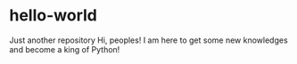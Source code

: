 # hello-world
Just another repository
Hi, peoples!
I am here to get some new knowledges and become a king of Python!
